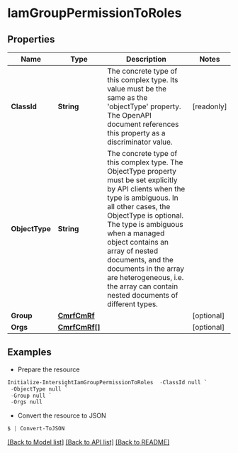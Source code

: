 # IamGroupPermissionToRoles
## Properties

Name | Type | Description | Notes
------------ | ------------- | ------------- | -------------
**ClassId** | **String** | The concrete type of this complex type. Its value must be the same as the &#39;objectType&#39; property. The OpenAPI document references this property as a discriminator value. | [readonly] 
**ObjectType** | **String** | The concrete type of this complex type. The ObjectType property must be set explicitly by API clients when the type is ambiguous. In all other cases, the  ObjectType is optional.  The type is ambiguous when a managed object contains an array of nested documents, and the documents in the array are heterogeneous, i.e. the array can contain nested documents of different types. | 
**Group** | [**CmrfCmRf**](CmrfCmRf.md) |  | [optional] 
**Orgs** | [**CmrfCmRf[]**](CmrfCmRf.md) |  | [optional] 

## Examples

- Prepare the resource
```powershell
Initialize-IntersightIamGroupPermissionToRoles  -ClassId null `
 -ObjectType null `
 -Group null `
 -Orgs null
```

- Convert the resource to JSON
```powershell
$ | Convert-ToJSON
```

[[Back to Model list]](../README.md#documentation-for-models) [[Back to API list]](../README.md#documentation-for-api-endpoints) [[Back to README]](../README.md)

